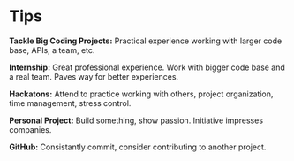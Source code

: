 # Tips
**Tackle Big Coding Projects:** Practical experience working with larger code base, APIs, a team, etc. </br>

**Internship:** Great professional experience. Work with bigger code base and a real team. Paves way for better experiences.</br>

**Hackatons:** Attend to practice working with others, project organization, time management, stress control. 

**Personal Project:** Build something, show passion. Initiative impresses companies. 

**GitHub:** Consistantly commit, consider contributing to another project. 